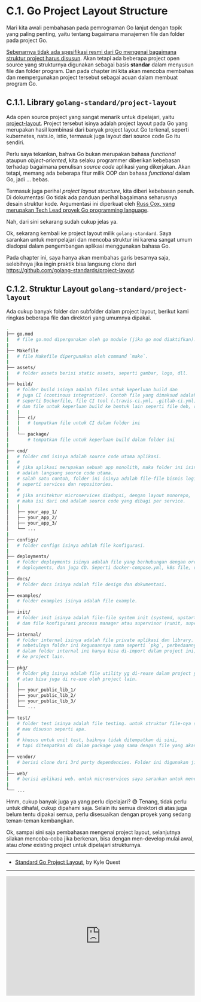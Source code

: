 # C.1. Go Project Layout Structure

Mari kita awali pembahasan pada pemrograman Go lanjut dengan topik yang paling penting, yaitu tentang bagaimana manajemen file dan folder pada project Go.

[Sebenarnya tidak ada spesifikasi resmi dari Go mengenai bagaimana struktur project harus disusun](https://github.com/golang-standards/project-layout/issues/117). Akan tetapi ada beberapa project open source yang strukturnya digunakan sebagai basis **standar** dalam menyusun file dan folder program. Dan pada chapter ini kita akan mencoba membahas dan mempergunakan project tersebut sebagai acuan dalam membuat program Go.

## C.1.1. Library `golang-standard/project-layout`

Ada open source project yang sangat menarik untuk dipelajari, yaitu [project-layout](https://github.com/golang-standards/project-layout). Project tersebut isinya adalah project layout pada Go yang merupakan hasil kombinasi dari banyak project layout Go terkenal, seperti kubernetes, nats.io, istio, termasuk juga layout dari source code Go itu sendiri.

Perlu saya tekankan, bahwa Go bukan merupakan bahasa *functional* ataupun *object-oriented*, kita selaku programmer diberikan kebebasan terhadap bagaimana penulisan *source code* aplikasi yang dikerjakan. Akan tetapi, memang ada beberapa fitur milik OOP dan bahasa *functional* dalam Go, jadi ... bebas.

Termasuk juga perihal *project layout structure*, kita diberi kebebasan penuh. Di dokumentasi Go tidak ada panduan perihal bagaimana seharusnya desain struktur kode. Argumentasi ini diperkuat oleh [Russ Cox, yang merupakan Tech Lead proyek Go programming language](https://github.com/golang-standards/project-layout/issues/117).

Nah, dari sini sekarang sudah cukup jelas ya.

Ok, sekarang kembali ke project layout milik `golang-standard`. Saya sarankan untuk mempelajari dan mencoba struktur ini karena sangat umum diadopsi dalam pengembangan aplikasi menggunakan bahasa Go.

Pada chapter ini, saya hanya akan membahas garis besarnya saja, selebihnya jika ingin praktik bisa langsung clone dari https://github.com/golang-standards/project-layout.

## C.1.2. Struktur Layout `golang-standard/project-layout`

Ada cukup banyak folder dan subfolder dalam project layout, berikut kami ringkas beberapa file dan direktori yang umumnya dipakai.

```bash
.
├── go.mod
|   # file go.mod dipergunakan oleh go module (jika go mod diaktifkan).
|
├── Makefile
|   # file Makefile dipergunakan oleh command `make`.
|
├── assets/
|   # folder assets berisi static assets, seperti gambar, logo, dll.
|
├── build/
|   # folder build isinya adalah files untuk keperluan build dan
|   # juga CI (continous integration). Contoh file yang dimaksud adalah
|   # seperti Dockerfile, file CI tool (.travis-ci.yml, .gitlab-ci.yml)
|   # dan file untuk keperluan build ke bentuk lain seperti file deb, rpm, pkg.
|   |
│   ├── ci/
|   |   # tempatkan file untuk CI dalam folder ini
|   |
│   └── package/
|       # tempatkan file untuk keperluan build dalam folder ini
|
├── cmd/
|   # folder cmd isinya adalah source code utama aplikasi.
|   #
|   # jika aplikasi merupakan sebuah app monolith, maka folder ini isinya
|   # adalah langsung source code utama.
|   # salah satu contoh, folder ini isinya adalah file-file bisnis logic utama,
|   # seperti services dan repositories.
|   #
|   # jika arsitektur microservices diadopsi, dengan layout monorepo,
|   # maka isi dari cmd adalah source code yang dibagi per service.
|   |
│   ├── your_app_1/
│   ├── your_app_2/
│   ├── your_app_3/
│   └── ...
|
├── configs/
|   # folder configs isinya adalah file konfigurasi.
|
├── deployments/
|   # folder deployments isinya adalah file yang berhubungan dengan orchestration,
|   # deployments, dan juga CD. Seperti docker-compose.yml, k8s file, dll.
|
├── docs/
|   # folder docs isinya adalah file design dan dokumentasi.
|
├── examples/
|   # folder examples isinya adalah file example.
|
├── init/
|   # folder init isinya adalah file-file system init (systemd, upstart, sysv)
|   # dan file konfigurasi process manager atau supervisor (runit, supervisord).
|
├── internal/
|   # folder internal isinya adalah file private aplikasi dan library.
|   # sebetulnya folder ini kegunaannya sama seperti `pkg`, perbedaannya adalah package
|   # dalam folder internal ini hanya bisa di-import dalam project ini, tidak bisa di-import
|   # ke project lain.
|
├── pkg/
|   # folder pkg isinya adalah file utility yg di-reuse dalam project yang sama,
|   # atau bisa juga di re-use oleh project lain.
|   |
│   ├── your_public_lib_1/
│   ├── your_public_lib_2/
│   ├── your_public_lib_3/
│   └── ...
|
├── test/
|   # folder test isinya adalah file testing. untuk struktur file-nya sendiri bebas,
|   # mau disusun seperti apa.
|   #
|   # khusus untuk unit test, baiknya tidak ditempatkan di sini,
|   # tapi ditempatkan di dalam package yang sama dengan file yang akan di-unit-test. 
|
├── vendor/
|   # berisi clone dari 3rd party dependencies. Folder ini digunakan jika konfigurasi vendor diaktifkan
|
├── web/
|   # berisi aplikasi web. untuk microservices saya sarankan untuk menempatkan aplikasi web dalam folder `cmd/app`
|
└── ...
```

Hmm, cukup banyak juga ya yang perlu dipelajari? 😅 Tenang, tidak perlu untuk dihafal, cukup dipahami saja. Selain itu semua direktori di atas juga belum tentu dipakai semua, perlu disesuaikan dengan proyek yang sedang teman-teman kembangkan.

Ok, sampai sini saja pembahasan mengenai project layout, selanjutnya silakan mencoba-coba jika berkenan, bisa dengan men-develop mulai awal, atau *clone* existing project untuk dipelajari strukturnya.

---

 - [Standard Go Project Layout](https://github.com/golang-standards/project-layout/), by Kyle Quest

---

<iframe src="https://novalagung.substack.com/embed" width="100%" height="320" class="substack-embed" frameborder="0" scrolling="no"></iframe>
